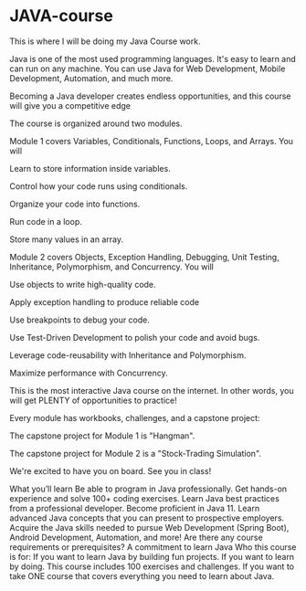 # JAVA-course

This is where I will be doing my Java Course work.




Java is one of the most used programming languages. It's easy to learn and can run on any machine. You can use Java for Web Development, Mobile Development, Automation, and much more.

Becoming a Java developer creates endless opportunities, and this course will give you a competitive edge

The course is organized around two modules.

Module 1 covers Variables, Conditionals, Functions, Loops, and Arrays. You will

Learn to store information inside variables.

Control how your code runs using conditionals.

Organize your code into functions.

Run code in a loop.

Store many values in an array.

Module 2 covers Objects, Exception Handling, Debugging, Unit Testing, Inheritance, Polymorphism, and Concurrency. You will

Use objects to write high-quality code.

Apply exception handling to produce reliable code

Use breakpoints to debug your code.

Use Test-Driven Development to polish your code and avoid bugs.

Leverage code-reusability with Inheritance and Polymorphism.

Maximize performance with Concurrency.

This is the most interactive Java course on the internet. In other words, you will get PLENTY of opportunities to practice!

Every module has workbooks, challenges, and a capstone project:

The capstone project for Module 1 is "Hangman".

The capstone project for Module 2 is a "Stock-Trading Simulation".

We're excited to have you on board. See you in class!

What you’ll learn
Be able to program in Java professionally.
Get hands-on experience and solve 100+ coding exercises.
Learn Java best practices from a professional developer.
Become proficient in Java 11.
Learn advanced Java concepts that you can present to prospective employers.
Acquire the Java skills needed to pursue Web Development (Spring Boot), Android Development, Automation, and more!
Are there any course requirements or prerequisites?
A commitment to learn Java
Who this course is for:
If you want to learn Java by building fun projects.
If you want to learn by doing. This course includes 100 exercises and challenges.
If you want to take ONE course that covers everything you need to learn about Java.